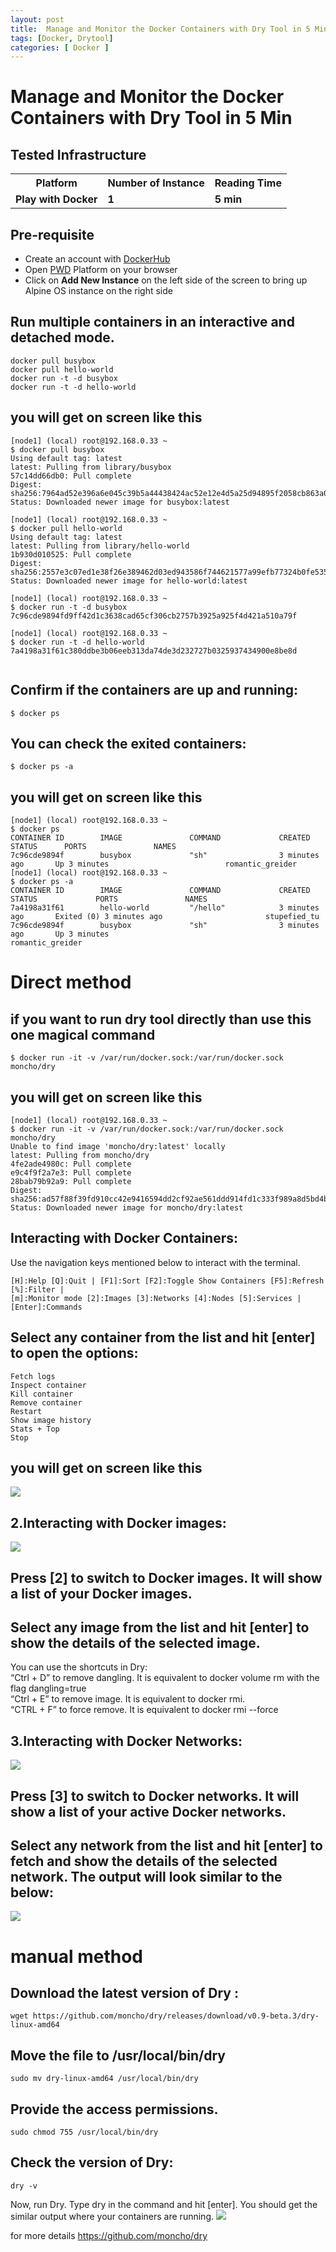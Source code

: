 ```yaml
---
layout: post
title:  Manage and Monitor the Docker Containers with Dry Tool in 5 Min
tags: [Docker, Drytool]
categories: [ Docker ]
---
```






#  Manage and Monitor the Docker Containers with Dry Tool in 5 Min



## Tested Infrastructure

<table class="tg">
  <tr>
    <th class="tg-yw4l"><b>Platform</b></th>
    <th class="tg-yw4l"><b>Number of Instance</b></th>
    <th class="tg-yw4l"><b>Reading Time</b></th>
    
  </tr>
  <tr>
    <td class="tg-yw4l"><b> Play with Docker</b></td>
    <td class="tg-yw4l"><b>1</b></td>
    <td class="tg-yw4l"><b>5 min</b></td>
    
  </tr>
  
</table>

## Pre-requisite

- Create an account with [DockerHub](https://hub.docker.com)
- Open [PWD](https://labs.play-with-docker.com/) Platform on your browser 
- Click on **Add New Instance** on the left side of the screen to bring up Alpine OS instance on the right side

## Run multiple containers in an interactive and detached mode. 


```
docker pull busybox
docker pull hello-world
docker run -t -d busybox
docker run -t -d hello-world

```
## you will get on screen like this 
```
[node1] (local) root@192.168.0.33 ~
$ docker pull busybox
Using default tag: latest
latest: Pulling from library/busybox
57c14dd66db0: Pull complete
Digest: sha256:7964ad52e396a6e045c39b5a44438424ac52e12e4d5a25d94895f2058cb863a0
Status: Downloaded newer image for busybox:latest

[node1] (local) root@192.168.0.33 ~
$ docker pull hello-world
Using default tag: latest
latest: Pulling from library/hello-world
1b930d010525: Pull complete
Digest: sha256:2557e3c07ed1e38f26e389462d03ed943586f744621577a99efb77324b0fe535
Status: Downloaded newer image for hello-world:latest

[node1] (local) root@192.168.0.33 ~
$ docker run -t -d busybox
7c96cde9894fd9ff42d1c3638cad65cf306cb2757b3925a925f4d421a510a79f

[node1] (local) root@192.168.0.33 ~
$ docker run -t -d hello-world
7a4198a31f61c380ddbe3b06eeb313da74de3d232727b0325937434900e8be8d


```
## Confirm if the containers are up and running: 

```
$ docker ps

```
## You can check the exited containers:
```
$ docker ps -a
```
## you will get on screen like this 
```
[node1] (local) root@192.168.0.33 ~
$ docker ps
CONTAINER ID        IMAGE               COMMAND             CREATED             STATUS      PORTS               NAMES
7c96cde9894f        busybox             "sh"                3 minutes ago       Up 3 minutes                          romantic_greider
[node1] (local) root@192.168.0.33 ~
$ docker ps -a
CONTAINER ID        IMAGE               COMMAND             CREATED             STATUS             PORTS               NAMES
7a4198a31f61        hello-world         "/hello"            3 minutes ago       Exited (0) 3 minutes ago                       stupefied_tu
7c96cde9894f        busybox             "sh"                3 minutes ago       Up 3 minutes                                 romantic_greider

```
# Direct method 
## if you want to run dry tool directly than use this one magical command 
```
$ docker run -it -v /var/run/docker.sock:/var/run/docker.sock moncho/dry
```
## you will get on screen like this 
```
[node1] (local) root@192.168.0.33 ~
$ docker run -it -v /var/run/docker.sock:/var/run/docker.sock moncho/dry
Unable to find image 'moncho/dry:latest' locally
latest: Pulling from moncho/dry
4fe2ade4980c: Pull complete
e9c4f9f2a7e3: Pull complete
28bab79b92a9: Pull complete
Digest: sha256:ad57f88f39fd910cc42e9416594dd2cf92ae561ddd914fd1c333f989a8d5bd4b
Status: Downloaded newer image for moncho/dry:latest

```


## Interacting with Docker Containers:
Use the navigation keys mentioned below to interact with the terminal.

```
[H]:Help [Q]:Quit | [F1]:Sort [F2]:Toggle Show Containers [F5]:Refresh [%]:Filter |
[m]:Monitor mode [2]:Images [3]:Networks [4]:Nodes [5]:Services | [Enter]:Commands 

```

## Select any container from the list and hit [enter] to open the options:
```
Fetch logs
Inspect container
Kill container
Remove container
Restart
Show image history
Stats + Top
Stop

```
## you will get on screen like this 
![](https://github.com/sangam14/Docker-Containers-with-Dry-Tool/blob/master/pic2.png)



## 2.Interacting with Docker images:

![](https://github.com/sangam14/Docker-Containers-with-Dry-Tool/blob/master/Picture1.png)

## Press [2] to switch to Docker images. It will show a list of your Docker images.
## Select any image from the list and hit [enter] to show the details of the selected image.
You can use the shortcuts in Dry:<br>
“Ctrl + D” to remove dangling. It is equivalent to docker volume rm with the flag dangling=true <br>
“Ctrl + E” to remove image. It is equivalent to docker rmi. <br>
“CTRL + F” to force remove. It is equivalent to docker rmi --force <br>

## 3.Interacting with Docker Networks:
![](https://github.com/sangam14/Docker-Containers-with-Dry-Tool/blob/master/Picture1.png)
## Press [3] to switch to Docker networks. It will show a list of your active Docker networks. 
## Select any network from the list and hit [enter] to fetch and show the details of the selected network. The output will look similar to the below: 
![](https://github.com/sangam14/Docker-Containers-with-Dry-Tool/blob/master/Picture3.png)

# manual method 

## Download the latest version of Dry :

```
wget https://github.com/moncho/dry/releases/download/v0.9-beta.3/dry-linux-amd64

```
## Move the file to /usr/local/bin/dry

```
sudo mv dry-linux-amd64 /usr/local/bin/dry

```
## Provide the access permissions.

```
sudo chmod 755 /usr/local/bin/dry

```
## Check the version of Dry:

```
dry -v

```

Now, run Dry. Type dry in the command and hit [enter]. You should get the similar output where your containers are running.
![](https://github.com/sangam14/Docker-Containers-with-Dry-Tool/blob/master/Picture1.png)


for more details https://github.com/moncho/dry



